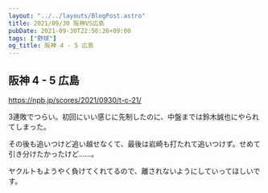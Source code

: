```yaml
---
layout: "../../layouts/BlogPost.astro"
title: 2021/09/30 阪神VS広島
pubDate: 2021-09-30T22:56:26+09:00
tags: ["野球"]
og_title: 阪神 4 - 5 広島
---
```


## 阪神 4 - 5 広島

https://npb.jp/scores/2021/0930/t-c-21/


3連敗でつらい。初回にいい感じに先制したのに、中盤までは鈴木誠也にやられてしまった。

その後も追いつけど追い越せなくて、最後は岩崎も打たれて追いつけず。せめて引き分けたかったけど……。

ヤクルトもようやく負けてくれてるので、離されないようにしていってほしいです。